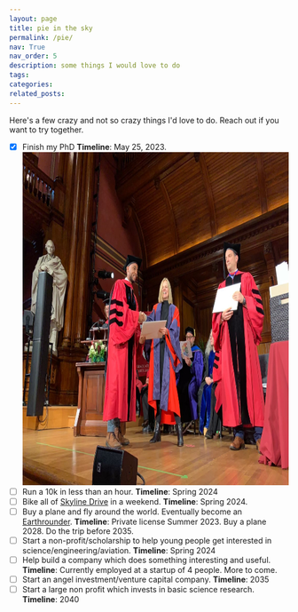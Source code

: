 ```yaml
---
layout: page
title: pie in the sky
permalink: /pie/
nav: True
nav_order: 5
description: some things I would love to do
tags: 
categories: 
related_posts: 
---
```


Here's a few crazy and not so crazy things I'd love to do. Reach out if you want to try together.


- [X] Finish my PhD **Timeline**:  May 25, 2023. 
    <img alt="receiving my diploma" src="/assets/img/receiving_diploma.jpg"  width="600" height="600">
- [ ] Run a 10k in less than an hour. **Timeline**: Spring 2024
- [ ] Bike all of [Skyline Drive](https://www.nps.gov/shen/planyourvisit/driving-skyline-drive.htm) in a weekend. **Timeline**: Spring 2024.
- [ ] Buy a plane and fly around the world. Eventually become an [Earthrounder](https://www.earthrounders.com/index.php). **Timeline**: Private license Summer 2023. Buy a plane 2028. Do the trip before 2035.
- [ ] Start a non-profit/scholarship to help young people get interested in science/engineering/aviation. **Timeline**: Spring 2024
- [ ] Help build a company which does something interesting and useful. **Timeline**: Currently employed at a startup of 4 people. More to come.
- [ ] Start an angel investment/venture capital company. **Timeline**: 2035
- [ ] Start a large non profit which invests in basic science research. **Timeline**: 2040